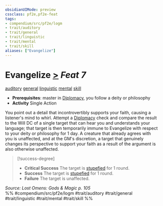 ```yaml
---
obsidianUIMode: preview
cssclass: pf2e,pf2e-feat
tags:
- compendium/src/pf2e/logm
- trait/auditory
- trait/general
- trait/linguistic
- trait/mental
- trait/skill
aliases: ["Evangelize"]
---
```

# Evangelize  [>](rules/core-rulebook/chapter-9-playing-the-game.md#Actions "Single Action") *Feat 7*  
[auditory](rules/traits/auditory.md)  [general](rules/traits/general.md)  [linguistic](rules/traits/linguistic.md)  [mental](rules/traits/mental.md)  [skill](rules/traits/skill.md)  

- **Prerequisites**: master in [Diplomacy](compendium/skills.md#Diplomacy), you follow a deity or philosophy
- **Activity** Single Action

You point out a detail that incontrovertibly supports your faith, causing a listener's mind to whirl. Attempt a [Diplomacy](compendium/skills.md#Diplomacy) check and compare the result to the Will DC of a single target that can hear you and understands your language; that target is then temporarily immune to Evangelize with respect to your deity or philosophy for 1 day. A creature that already agrees with you is unaffected, and at the GM's discretion, a target that genuinely changes its perspective to support your faith as a result of the argument is also otherwise unaffected.

> [!success-degree] 
> - **Critical Success** The target is [stupefied](rules/conditions.md#Stupefied) for 1 round.
> - **Success** The target is [stupefied](rules/conditions.md#Stupefied) for 1 round.
> - **Failure** The target is unaffected.

*Source: Lost Omens: Gods & Magic p. 105*  
%% #compendium/src/pf2e/logm #trait/auditory #trait/general #trait/linguistic #trait/mental #trait/skill %%